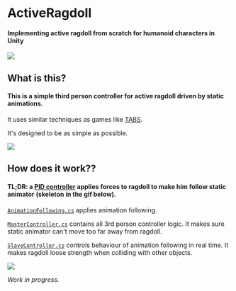# ActiveRagdoll
#### Implementing active ragdoll from scratch for humanoid characters in Unity

![](gifs/active_ragdoll.gif)

## What is this?
#### This is a simple third person controller for active ragdoll driven by static animations.

It uses similar techniques as games like [TABS](https://www.youtube.com/watch?v=Z2e9vd3Znz4).

It's designed to be as simple as possible.

![](gifs/balls.gif)

## How does it work??
#### TL;DR: a [PID controller](https://en.wikipedia.org/wiki/PID_controller) applies forces to ragdoll to make him follow static animator (skeleton in the gif below).

[`AnimationFollowing.cs`](https://github.com/hobogalaxy/UnityActiveRagdoll/blob/master/Assets/ActiveRagdollScripts/AnimationFollowing.cs) applies animation following.

[`MasterController.cs`](https://github.com/hobogalaxy/UnityActiveRagdoll/blob/master/Assets/ActiveRagdollScripts/MasterController.cs) contains all 3rd person controller logic. It makes sure static animator can't move too far away from ragdoll.

[`SlaveController.cs`](https://github.com/hobogalaxy/UnityActiveRagdoll/blob/master/Assets/ActiveRagdollScripts/SlaveController.cs) controls behaviour of animation following in real time. It makes ragdoll loose strength when colliding with other objects.

![](gifs/skielete.gif)

*Work in progress.*

